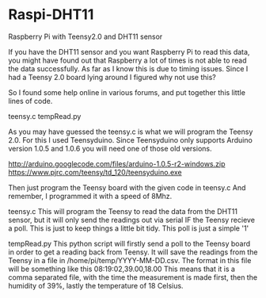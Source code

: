 # Raspi-DHT11
Raspberry Pi with Teensy2.0 and DHT11 sensor

If you have the DHT11 sensor and you want Raspberry Pi to read this data, you might have found out that Raspberry a lot of times is not able to read the data successfully. As far as I know this is due to timing issues. Since I had a Teensy 2.0 board lying around I figured why not use this?

So I found some help online in various forums, and put together this little lines of code.

teensy.c 
tempRead.py

As you may have guessed the teensy.c is what we will program the Teensy 2.0. For this I used Teensyduino. Since Teensyduino only supports Arduino version 1.0.5 and 1.0.6 you will need one of those old versions. 

http://arduino.googlecode.com/files/arduino-1.0.5-r2-windows.zip
https://www.pjrc.com/teensy/td_120/teensyduino.exe

Then just program the Teensy board with the given code in teensy.c And remember, I programmed it with a speed of 8Mhz.

teensy.c
This will program the Teensy to read the data from the DHT11 sensor, but it will only send the readings out via serial IF the Teensy recieve a poll. This is just to keep things a little bit tidy. This poll is just a simple '1'

tempRead.py
This python script will firstly send a poll to the Teensy board in order to get a reading back from Teensy. It will save the readings from the Teensy in a file in /home/pi/temp/YYYY-MM-DD.csv. The format in this file will be something like this
08:19:02,39.00,18.00
This means that it is a comma separated file, with the time the measurement is made first, then the humidity of 39%, lastly the temperature of 18 Celsius.
